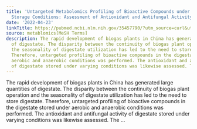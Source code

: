 ```yaml
---
title: 'Untargeted Metabolomics Profiling of Bioactive Compounds under Varying Digestate
  Storage Conditions: Assessment of Antioxidant and Antifungal Activity'
date: '2022-04-23'
linkTitle: https://pubmed.ncbi.nlm.nih.gov/35457790/?utm_source=curl&utm_medium=rss&utm_campaign=pubmed-2&utm_content=1Zkrxt7ktlCbHBXEV3v65xxSnkSWNsJ1A6Fq3gBniKhGfIUslK&fc=20210907212339&ff=20220427215006&v=2.17.6
source: metablomics[MeSH Terms]
description: The rapid development of biogas plants in China has generated large quantities
  of digestate. The disparity between the continuity of biogas plant operation and
  the seasonality of digestate utilization has led to the need to store digestate.
  Therefore, untargeted profiling of bioactive compounds in the digestate stored under
  aerobic and anaerobic conditions was performed. The antioxidant and antifungal activity
  of digestate stored under varying conditions was likewise assessed. The ...
---
```

The rapid development of biogas plants in China has generated large quantities of digestate. The disparity between the continuity of biogas plant operation and the seasonality of digestate utilization has led to the need to store digestate. Therefore, untargeted profiling of bioactive compounds in the digestate stored under aerobic and anaerobic conditions was performed. The antioxidant and antifungal activity of digestate stored under varying conditions was likewise assessed. The ...